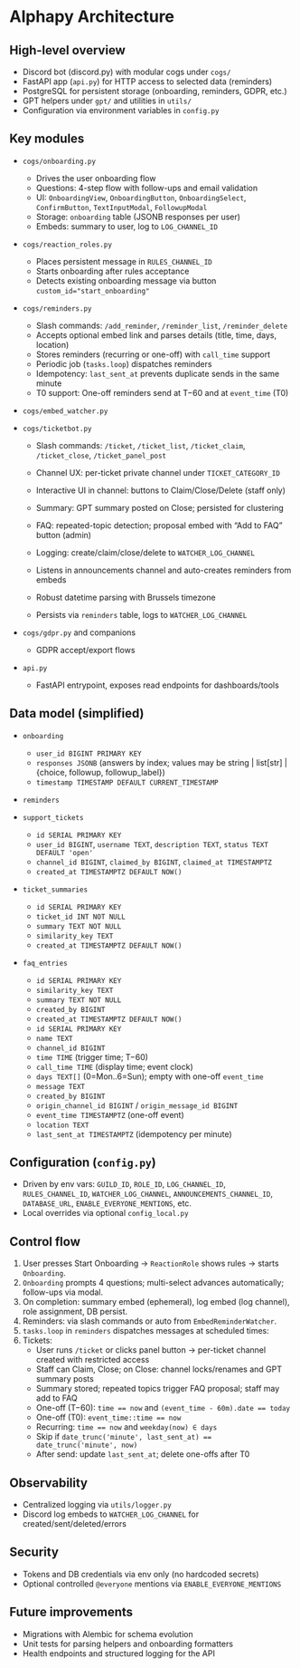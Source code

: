 # Alphapy Architecture

## High-level overview
- Discord bot (discord.py) with modular cogs under `cogs/`
- FastAPI app (`api.py`) for HTTP access to selected data (reminders)
- PostgreSQL for persistent storage (onboarding, reminders, GDPR, etc.)
- GPT helpers under `gpt/` and utilities in `utils/`
- Configuration via environment variables in `config.py`

## Key modules
- `cogs/onboarding.py`
  - Drives the user onboarding flow
  - Questions: 4-step flow with follow-ups and email validation
  - UI: `OnboardingView`, `OnboardingButton`, `OnboardingSelect`, `ConfirmButton`, `TextInputModal`, `FollowupModal`
  - Storage: `onboarding` table (JSONB responses per user)
  - Embeds: summary to user, log to `LOG_CHANNEL_ID`

- `cogs/reaction_roles.py`
  - Places persistent message in `RULES_CHANNEL_ID`
  - Starts onboarding after rules acceptance
  - Detects existing onboarding message via button `custom_id="start_onboarding"`

- `cogs/reminders.py`
  - Slash commands: `/add_reminder`, `/reminder_list`, `/reminder_delete`
  - Accepts optional embed link and parses details (title, time, days, location)
  - Stores reminders (recurring or one-off) with `call_time` support
  - Periodic job (`tasks.loop`) dispatches reminders
  - Idempotency: `last_sent_at` prevents duplicate sends in the same minute
  - T0 support: One-off reminders send at T−60 and at `event_time` (T0)

- `cogs/embed_watcher.py`
- `cogs/ticketbot.py`
  - Slash commands: `/ticket`, `/ticket_list`, `/ticket_claim`, `/ticket_close`, `/ticket_panel_post`
  - Channel UX: per-ticket private channel under `TICKET_CATEGORY_ID`
  - Interactive UI in channel: buttons to Claim/Close/Delete (staff only)
  - Summary: GPT summary posted on Close; persisted for clustering
  - FAQ: repeated-topic detection; proposal embed with “Add to FAQ” button (admin)
  - Logging: create/claim/close/delete to `WATCHER_LOG_CHANNEL`

  - Listens in announcements channel and auto-creates reminders from embeds
  - Robust datetime parsing with Brussels timezone
  - Persists via `reminders` table, logs to `WATCHER_LOG_CHANNEL`

- `cogs/gdpr.py` and companions
  - GDPR accept/export flows

- `api.py`
  - FastAPI entrypoint, exposes read endpoints for dashboards/tools

## Data model (simplified)
- `onboarding`
  - `user_id BIGINT PRIMARY KEY`
  - `responses JSONB` (answers by index; values may be string | list[str] | {choice, followup, followup_label})
  - `timestamp TIMESTAMP DEFAULT CURRENT_TIMESTAMP`

- `reminders`
- `support_tickets`
  - `id SERIAL PRIMARY KEY`
  - `user_id BIGINT`, `username TEXT`, `description TEXT`, `status TEXT DEFAULT 'open'`
  - `channel_id BIGINT`, `claimed_by BIGINT`, `claimed_at TIMESTAMPTZ`
  - `created_at TIMESTAMPTZ DEFAULT NOW()`

- `ticket_summaries`
  - `id SERIAL PRIMARY KEY`
  - `ticket_id INT NOT NULL`
  - `summary TEXT NOT NULL`
  - `similarity_key TEXT`
  - `created_at TIMESTAMPTZ DEFAULT NOW()`

- `faq_entries`
  - `id SERIAL PRIMARY KEY`
  - `similarity_key TEXT`
  - `summary TEXT NOT NULL`
  - `created_by BIGINT`
  - `created_at TIMESTAMPTZ DEFAULT NOW()`
  - `id SERIAL PRIMARY KEY`
  - `name TEXT`
  - `channel_id BIGINT`
  - `time TIME` (trigger time; T−60)
  - `call_time TIME` (display time; event clock)
  - `days TEXT[]` (0=Mon..6=Sun); empty with one-off `event_time`
  - `message TEXT`
  - `created_by BIGINT`
  - `origin_channel_id BIGINT` / `origin_message_id BIGINT`
  - `event_time TIMESTAMPTZ` (one-off event)
  - `location TEXT`
  - `last_sent_at TIMESTAMPTZ` (idempotency per minute)

## Configuration (`config.py`)
- Driven by env vars: `GUILD_ID`, `ROLE_ID`, `LOG_CHANNEL_ID`, `RULES_CHANNEL_ID`, `WATCHER_LOG_CHANNEL`, `ANNOUNCEMENTS_CHANNEL_ID`, `DATABASE_URL`, `ENABLE_EVERYONE_MENTIONS`, etc.
- Local overrides via optional `config_local.py`

## Control flow
1. User presses Start Onboarding → `ReactionRole` shows rules → starts `Onboarding`.
2. `Onboarding` prompts 4 questions; multi-select advances automatically; follow-ups via modal.
3. On completion: summary embed (ephemeral), log embed (log channel), role assignment, DB persist.
4. Reminders: via slash commands or auto from `EmbedReminderWatcher`.
5. `tasks.loop` in `reminders` dispatches messages at scheduled times:
6. Tickets:
   - User runs `/ticket` or clicks panel button → per-ticket channel created with restricted access
   - Staff can Claim, Close; on Close: channel locks/renames and GPT summary posts
   - Summary stored; repeated topics trigger FAQ proposal; staff may add to FAQ
   - One-off (T−60): `time == now` and `(event_time - 60m).date == today`
   - One-off (T0): `event_time::time == now`
   - Recurring: `time == now` and `weekday(now) ∈ days`
   - Skip if `date_trunc('minute', last_sent_at) == date_trunc('minute', now)`
   - After send: update `last_sent_at`; delete one-offs after T0

## Observability
- Centralized logging via `utils/logger.py`
- Discord log embeds to `WATCHER_LOG_CHANNEL` for created/sent/deleted/errors

## Security
- Tokens and DB credentials via env only (no hardcoded secrets)
- Optional controlled `@everyone` mentions via `ENABLE_EVERYONE_MENTIONS`

## Future improvements
- Migrations with Alembic for schema evolution
- Unit tests for parsing helpers and onboarding formatters
- Health endpoints and structured logging for the API
